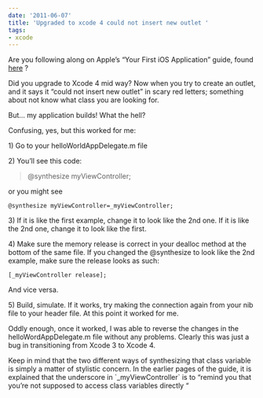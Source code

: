 ```yaml
---
date: '2011-06-07'
title: 'Upgraded to xcode 4 could not insert new outlet '
tags:
- xcode
---
```

<p>Are you following along on Apple&#8217;s &#8220;Your First iOS Application&#8221; guide, found <a title="iOS Developer Library: Your First iOS Application" target="_blank" href="http://developer.apple.com/library/ios/#documentation/iPhone/Conceptual/iPhone101/Articles/05_ConfiguringView.html">here</a>&#160;?</p>
<p>Did you upgrade to Xcode 4 mid way? Now when you try to create an outlet, and it says it &#8220;could not insert new outlet&#8221; in scary red letters; something about not know what class you are looking for.</p>
<p>But&#8230; my application builds! What the hell?</p>
<p>Confusing, yes, but this worked for me:</p>
<p>1) Go to your helloWorldAppDelegate.m file</p>
<p>2) You&#8217;ll see this code:</p>
<blockquote>
<p>@synthesize myViewController;</p>
</blockquote>
<p>or you might see</p>

```obj-c
@synthesize myViewController=_myViewController;
```

<p>3) If it is like the first example, change it to look like the 2nd one. If it is like the 2nd one, change it to look like the first.</p>
<p>4) Make sure the memory release is correct in your dealloc method at the bottom of the same file. If you changed the @synthesize to look like the 2nd example, make sure the release looks as such:</p>

```obj-c
[_myViewController release];
```

<p>And vice versa.</p>
<p>5) Build, simulate. If it works, try making the connection again from your nib file to your header file. At this point it worked for me.</p>
<p>Oddly enough, once it worked, I was able to reverse the changes in the helloWordAppDelegate.m file without any problems. Clearly this was just a bug in transitioning from Xcode 3 to Xcode 4.</p>
<p>Keep in mind that the two different ways of synthesizing that class variable is simply a matter of stylistic concern. In the earlier pages of the guide, it is explained that the underscore in `_myViewController` is to &#8220;remind you that you&#8217;re not supposed to access class variables directly &#8220;</p>
